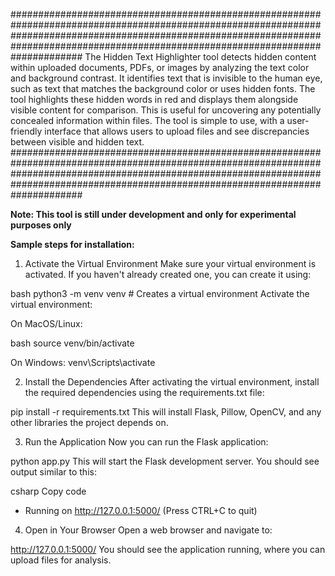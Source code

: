 
#############################################################################################################################################################################################################################################
The Hidden Text Highlighter tool detects hidden content within uploaded documents, PDFs, or images by analyzing the text color and background contrast. It identifies text that is invisible to the human eye, such as text that matches the background color or uses hidden fonts. The tool highlights these hidden words in red and displays them alongside visible content for comparison. This is useful for uncovering any potentially concealed information within files. The tool is simple to use, with a user-friendly interface that allows users to upload files and see discrepancies between visible and hidden text.
#############################################################################################################################################################################################################################################

**Note: This tool is still under development and only for experimental purposes only**

**Sample steps for installation:**

1. Activate the Virtual Environment
Make sure your virtual environment is activated. If you haven't already created one, you can create it using:

bash
python3 -m venv venv  # Creates a virtual environment
Activate the virtual environment:

On MacOS/Linux:

bash
source venv/bin/activate

On Windows:
venv\Scripts\activate

2. Install the Dependencies
After activating the virtual environment, install the required dependencies using the requirements.txt file:

pip install -r requirements.txt
This will install Flask, Pillow, OpenCV, and any other libraries the project depends on.

3. Run the Application
Now you can run the Flask application:

python app.py
This will start the Flask development server. You should see output similar to this:

csharp
Copy code
 * Running on http://127.0.0.1:5000/ (Press CTRL+C to quit)

4. Open in Your Browser
Open a web browser and navigate to:

http://127.0.0.1:5000/
You should see the application running, where you can upload files for analysis.

